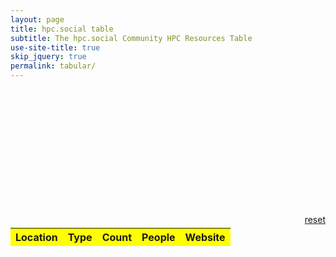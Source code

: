 ```yaml
---
layout: page
title: hpc.social table
subtitle: The hpc.social Community HPC Resources Table
use-site-title: true
skip_jquery: true
permalink: tabular/
---
```

    
<link rel='stylesheet' href='https://cdn.datatables.net/1.12.1/css/dataTables.bootstrap4.min.css'>

<style>
#software_filter, #software_length, #software_info {
 color: white;
}
td {
  color: white;
  background-color: #333;
}
thead {
  background-color: yellow;
}
.tag {
  margin-right: 2px !important;
}
</style>

<div class="container" style="padding-top:200px">
<a type="button" class="btn reset btn-theme filter-reset" onclick="$('#software').DataTable().search('').draw()" style='float:right;padding-bottom:5px' href="#">reset</a>

<table id="software"  class="table table-bordered" cellspacing="0" width="100%">
    <thead>
      <tr>
      <th>Location</th>
      <th>Type</th>
      <th>Count</th>
      <th>People</th>
      <th>Website</th>
     </tr>
  </thead>      
</table>
</div>

<script>
$(document).ready(function () {

$.getJSON("{{ site.baseurl }}/api/data.json", function(data) {
  $('#software').DataTable({
    data: data,
    pageLength: 50,
    columns: [
      { data: "address" },
      { data: "type"},
      { data: "count"},
      { data: "name"},
      { data: "website", 
        render: function ( data, type, row ) { 
           if (data != "") {
               return "<a target='_blank' type='button' class='btn btn-primary' href='" + data + "'>Website</a>"
           }
           return ""
        },
      },
    ]
  });
});

  // Ensure search is aligned to the right!
  $('#software_filter').parent().attr("class", "col-md-12")
})
</script>
